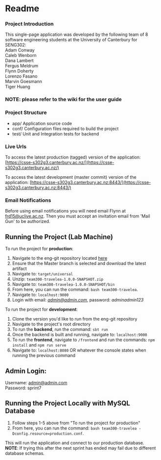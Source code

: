 # Readme

### Project Introduction
This single-page application was developed by the following team of 8 software engineering students at the University of Canterbury for SENG302:  
Adam Conway  
Caleb Wenborn  
Dana Lambert  
Fergus Meldrum  
Flynn Doherty  
Lorenzo Fasano  
Marvin Goesmann  
Tiger Huang  

### NOTE: please refer to the wiki for the user guide

### Project Structure
-   app/  					Application source code    
-   conf/  					Configuration files required to build the project
-   test/ Unit and Integration tests for backend

### Live Urls
To access the latest production (tagged) version of the application:
[https://csse-s302g3.canterbury.ac.nz/](https://csse-s302g3.canterbury.ac.nz/)

To access the latest development (master commit) version of the application:
[https://csse-s302g3.canterbury.ac.nz:8443/](https://csse-s302g3.canterbury.ac.nz:8443/)

### Email Notifications
Before using email notifications you will need email Flynn at frd15@uclive.ac.nz. Then you must accept an invitation email from 'Mail Gun' to be authorized.
    
## Running the Project (Lab Machine)
To run the project for **production**:
1. Navigate to the eng-git repository located [here](https://eng-git.canterbury.ac.nz/seng302-2019/team-300) 
2. Ensure that the Master branch is selected and download the latest artifact
3. Navigate to: `target/universal`
4. Unzip: `team300-travelea-1.0.0-SNAPSHOT.zip`
5. Navigate to: `team300-travelea-1.0.0-SNAPSHOT/bin`
6. From here, you can run the command: `bash team300-travelea`.
7. Navigate to: `localhost:9000`
8. Login with email: *admin@admin.com*, password: *adminadmin123*

To run the project for **development**:
1. Clone the version you'd like to run from the eng-git repository
2. Navigate to the project's root directory
3. To run the **backend**, run the command: `sbt run`
4. Once the backend is built and running, navigate to: `localhost:9000`
5. To run the **frontend**, navigate to `/frontend` and run the commands: `npm install` and `npm run serve`
6. Navigate to: `localhost:8080` OR whatever the console states when running the previous command


## Admin Login:

Username: admin@admin.com  
Password: sprint7

## Running the Project Locally with MySQL Database

1. Follow steps 1-5 above from "To run the project for production"
2. From here, you can run the command: `bash team300-travelea -Dconfig.resource=production.conf`.

This will run the application and connect to our production database.   
**NOTE**: If trying this after the next sprint 
has ended may fail due to different database schemas.
